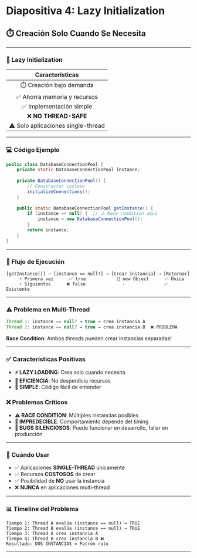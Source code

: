 # Diapositiva 4: Lazy Initialization

## ⏱️ Creación Solo Cuando Se Necesita

---

### 🔄 Lazy Initialization

| **Características** |
|:-------------------:|
| ⏱️ Creación bajo demanda |
| ✅ Ahorra memoria y recursos |
| ✅ Implementación simple |
| ❌ **NO THREAD-SAFE** |
| ⚠️ Solo aplicaciones single-thread |

---

### 💻 Código Ejemplo

```java
public class DatabaseConnectionPool {
    private static DatabaseConnectionPool instance;
    
    private DatabaseConnectionPool() {
        // Constructor costoso
        initializeConnections();
    }
    
    public static DatabaseConnectionPool getInstance() {
        if (instance == null) {  // ⚠️ Race condition aquí
            instance = new DatabaseConnectionPool();
        }
        return instance;
    }
}
```

---

### 🔄 Flujo de Ejecución

```
[getInstance()] → [instance == null?] → [Crear instancia] → [Retornar]
     ⚡ Primera vez      ✅ true            💾 new Object      ✅ Única
     ⚡ Siguientes      ❌ false              -               ✅ Existente
```

---

### ⚠️ Problema en Multi-Thread

```java
Thread 1: instance == null? → true → crea instancia A
Thread 2: instance == null? → true → crea instancia B  ❌ PROBLEMA
```

**Race Condition**: Ambos threads pueden crear instancias separadas!

---

### ✅ Características Positivas

- **⚡ LAZY LOADING**: Crea solo cuando necesita
- **💾 EFICIENCIA**: No desperdicia recursos
- **🎯 SIMPLE**: Código fácil de entender

### ❌ Problemas Críticos

- **⚠️ RACE CONDITION**: Múltiples instancias posibles
- **🔄 IMPREDECIBLE**: Comportamiento depende del timing
- **🐛 BUGS SILENCIOSOS**: Puede funcionar en desarrollo, fallar en producción

---

### 🎯 Cuándo Usar

- ✅ Aplicaciones **SINGLE-THREAD** únicamente
- ✅ Recursos **COSTOSOS** de crear
- ✅ Posibilidad de **NO** usar la instancia
- ❌ **NUNCA** en aplicaciones multi-thread

---

### 📊 Timeline del Problema

```
Tiempo 1: Thread A evalúa (instance == null) → TRUE
Tiempo 2: Thread B evalúa (instance == null) → TRUE  
Tiempo 3: Thread A crea instancia A
Tiempo 4: Thread B crea instancia B ❌
Resultado: DOS INSTANCIAS = Patrón roto
```

---
